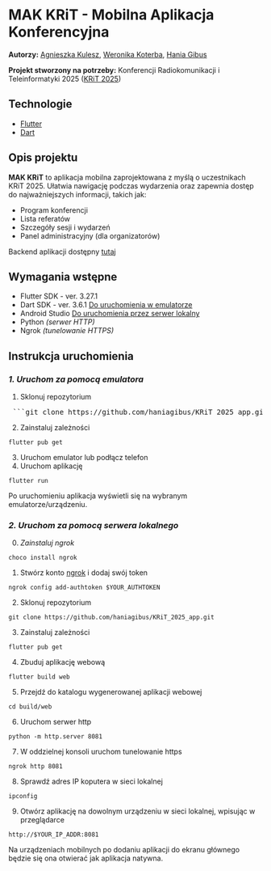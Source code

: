 # MAK KRiT - Mobilna Aplikacja Konferencyjna 
**Autorzy:** [Agnieszka Kulesz](https://github.com/agatherat), [Weronika Koterba](https://github.com/weronikakoterba), [Hania Gibus](https://github.com/haniagibus)

**Projekt stworzony na potrzeby:** Konferencji Radiokomunikacji i Teleinformatyki 2025 ([KRiT 2025](https://krit.com.pl/#/))

## Technologie
- [Flutter](https://flutter.dev/) 
- [Dart](https://dart.dev/)

## Opis projektu
**MAK KRiT** to aplikacja mobilna zaprojektowana z myślą o uczestnikach KRiT 2025. Ułatwia nawigację podczas wydarzenia oraz zapewnia dostęp do najważniejszych informacji, takich jak:
- Program konferencji
- Lista referatów
- Szczegóły sesji i wydarzeń
- Panel administracyjny (dla organizatorów)

Backend aplikacji dostępny [tutaj](https://github.com/akulesz/KRiT_2025_api)

## Wymagania wstępne
- Flutter SDK - ver. 3.27.1
- Dart SDK - ver. 3.6.1
[Do uruchomienia w emulatorze](#1.-uruchom-za-pomocą-emulatora)
- Android Studio
[Do uruchomienia przez serwer lokalny](###2.-uruchom-za-pomocą-serwera-lokalnego)
- Python _(serwer HTTP)_
- Ngrok _(tunelowanie HTTPS)_

## Instrukcja uruchomienia
### _1. Uruchom za pomocą emulatora_
1. Sklonuj repozytorium
<pre> ```git clone https://github.com/haniagibus/KRiT_2025_app.git``` </pre>
2. Zainstaluj zależności
```
flutter pub get
```
3. Uruchom emulator lub podłącz telefon
4. Uruchom aplikację
```
flutter run
```

Po uruchomieniu aplikacja wyświetli się na wybranym emulatorze/urządzeniu.

### _2. Uruchom za pomocą serwera lokalnego_
0. _Zainstaluj ngrok_
```
choco install ngrok
```
1. Stwórz konto [ngrok](https://ngrok.com/) i dodaj swój token
```
ngrok config add-authtoken $YOUR_AUTHTOKEN
```
2. Sklonuj repozytorium
```
git clone https://github.com/haniagibus/KRiT_2025_app.git
```
3. Zainstaluj zależności
```
flutter pub get
```
4. Zbuduj aplikację webową
```
flutter build web
```
5. Przejdź do katalogu wygenerowanej aplikacji webowej
```
cd build/web
```
6. Uruchom serwer http
```
python -m http.server 8081
```
7. W oddzielnej konsoli uruchom tunelowanie https
```
ngrok http 8081
```
8. Sprawdź adres IP koputera w sieci lokalnej
```
ipconfig
```
9. Otwórz aplikację na dowolnym urządzeniu w sieci lokalnej, wpisując w przeglądarce
```
http://$YOUR_IP_ADDR:8081
```

Na urządzeniach mobilnych po dodaniu aplikacji do ekranu głównego będzie się ona otwierać jak aplikacja natywna.
